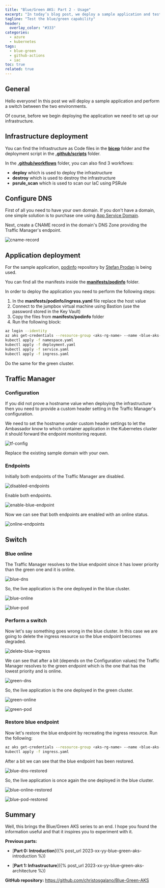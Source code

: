 ```yaml
---
title: "Blue/Green AKS: Part 2 - Usage"
excerpt: "In today’s blog post, we deploy a sample application and test the blue/green capability."
tagline: "Test the blue/green capability"
header:
  overlay_color: "#333"
categories:
  - azure
  - kubernetes
tags:
  - blue-green
  - github-actions
  - iac
toc: true
related: true
---
```


## General

Hello everyone! In this post we will deploy a sample application and perform a switch between the two environments.

Of course, before we begin deploying the application we need to set up our infrastructure.

## Infrastructure deployment

You can find the Infrastructure as Code files in the [**bicep**](https://github.com/christosgalano/Blue-Green-AKS/tree/main/bicep) folder and the deployment script in the [**.github/scripts**](https://github.com/christosgalano/Blue-Green-AKS/tree/main/.github/scripts) folder.

In the [**.github/workflows**](https://github.com/christosgalano/Blue-Green-AKS/tree/main/.github/workflows) folder, you can also find 3 workflows:

- **deploy** which is used to deploy the infrastructure
- **destroy** which is used to destroy the infrastructure
- **psrule_scan** which is used to scan our IaC using PSRule

## Configure DNS

First of all you need to have your own domain. If you don't have a domain, one simple solution is to purchase one using [App Service Domain](https://learn.microsoft.com/en-us/azure/app-service/manage-custom-dns-buy-domain).

Next, create a CNAME record in the domain's DNS Zone providing the Traffic Manager's endpoint.

![cname-record](/assets/images/blue-green-aks/cname_record.png)

## Application deployment

For the sample application, [podinfo](https://github.com/stefanprodan/podinfo) repository by [Stefan Prodan](https://github.com/stefanprodan) is being used.

You can find all the manifests inside the [**manifests/podinfo**](https://github.com/christosgalano/Blue-Green-AKS/tree/main/manifests/podinfo) folder.

In order to deploy the application you need to perform the following steps:

1. In the **manifests/podinfo/ingress.yaml** file replace the host value
2. Connect to the jumpbox virtual machine using Bastion (use the password stored in the Key Vault)
3. Copy the files from **manifests/podinfo** folder
4. Run the following block:

```bash
az login --identity
az aks get-credentials --resource-group <aks-rg-name> --name <blue-aks-name>
kubectl apply -f namespace.yaml
kubectl apply -f deployment.yaml
kubectl apply -f service.yaml
kubectl apply -f ingress.yaml
```

Do the same for the green cluster.

## Traffic Manager

### Configuration

If you did not prove a hostname value when deploying the infrastructure then you need to provide a custom header setting in the Traffic Manager's configuration.

We need to set the hostname under custom header settings to let the Ambassador know to which container application in the Kubernetes cluster it should forward the endpoint monitoring request.

![tf-config](/assets/images/blue-green-aks/tf_config.png)

Replace the existing sample domain with your own.

### Endpoints

Initially both endpoints of the Traffic Manager are disabled.

![disabled-endpoints](/assets/images/blue-green-aks/disabled-endpoints.png)

Enable both endpoints.

![enable-blue-endpoint](/assets/images/blue-green-aks/enable-blue-endpoint.png)

Now we can see that both endpoints are enabled with an online status.

![online-endpoints](/assets/images/blue-green-aks/online-endpoints.png)

## Switch

### Blue online

The Traffic Manager resolves to the blue endpoint since it has lower priority than the green one and it is online.

![blue-dns](/assets/images/blue-green-aks/blue-dns.png)

So, the live application is the one deployed in the blue cluster.

![blue-online](/assets/images/blue-green-aks/blue-online.png)

![blue-pod](/assets/images/blue-green-aks/blue-pod.png)

### Perform a switch

Now let's say something goes wrong in the blue cluster. In this case we are going to delete the ingress resource so the blue endpoint becomes degraded.

![delete-blue-ingress](/assets/images/blue-green-aks/delete-blue-ingress.png)

We can see that after a bit (depends on the Configuration values) the Traffic Manager resolves to the green endpoint which is the one that has the lowest priority and is online.

![green-dns](/assets/images/blue-green-aks/green-dns.png)

So, the live application is the one deployed in the green cluster.

![green-online](/assets/images/blue-green-aks/green-online.png)

![green-pod](/assets/images/blue-green-aks/green-pod.png)

### Restore blue endpoint

Now let's restore the blue endpoint by recreating the ingress resource. Run the following:

```bash
az aks get-credentials --resource-group <aks-rg-name> --name <blue-aks-name>
kubectl apply -f ingress.yaml
```

After a bit we can see that the blue endpoint has been restored.

![blue-dns-restored](/assets/images/blue-green-aks/blue-dns-restored.png)

So, the live application is once again the one deployed in the blue cluster.

![blue-online-restored](/assets/images/blue-green-aks/blue-online-restored.png)

![blue-pod-restored](/assets/images/blue-green-aks/blue-pod-restored.png)

## Summary

Well, this brings the Blue/Green AKS series to an end. I hope you found the information useful and that it inspires you to experiment with it.

**Previous parts:**

- [**Part 0: Introduction**]({% post_url 2023-xx-yy-blue-green-aks-introduction %})

- [**Part 1: Infrastructure**]({% post_url 2023-xx-yy-blue-green-aks-architecture %})
  
**GitHub repository:** <https://github.com/christosgalano/Blue-Green-AKS>
